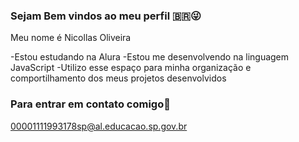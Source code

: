 ### Sejam Bem vindos ao meu perfil 🇧🇷😜

Meu nome é Nicollas Oliveira 

-Estou estudando na Alura
-Estou me desenvolvendo na linguagem JavaScript
-Utilizo esse espaço para minha organização e comportilhamento dos meus projetos desenvolvidos

### Para entrar em contato comigo📧


00001111993178sp@al.educacao.sp.gov.br
